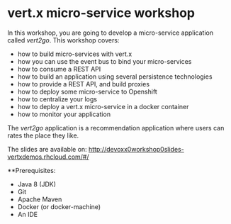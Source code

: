 # vert.x micro-service workshop

In this workshop, you are going to develop a micro-service application called _vert2go_. This workshop covers:

* how to build micro-services with vert.x
* how you can use the event bus to bind your micro-services
* how to consume a REST API
* how to build an application using several persistence technologies
* how to provide a REST API, and build proxies
* how to deploy some micro-service to Openshift
* how to centralize your logs
* how to deploy a vert.x micro-service in a docker container
* how to monitor your application

The _vert2go_ application is a recommendation application where users can rates the place they like.

The slides are available on: http://devoxx0workshop0slides-vertxdemos.rhcloud.com/#/

**Prerequisites:

* Java 8 (JDK)
* Git
* Apache Maven
* Docker (or docker-machine)
* An IDE



